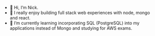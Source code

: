 - 👋 Hi, I’m Nick.
- 👀 I really enjoy building full stack web experiences with node, mongo and react.
- 🌱 I’m currently learning incorporating SQL (PostgreSQL) into my applications instead of Mongo and studying for AWS exams.


<!---
nboris55/nboris55 is a ✨ special ✨ repository because its `README.md` (this file) appears on your GitHub profile.
You can click the Preview link to take a look at your changes.
--->
